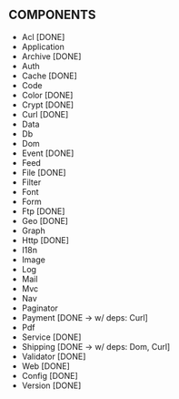 COMPONENTS
----------
 - Acl [DONE]
 - Application
 - Archive [DONE]
 - Auth
 - Cache [DONE]
 - Code
 - Color [DONE]
 - Crypt [DONE]
 - Curl [DONE]
 - Data
 - Db
 - Dom
 - Event [DONE]
 - Feed
 - File [DONE]
 - Filter
 - Font
 - Form
 - Ftp [DONE]
 - Geo [DONE]
 - Graph
 - Http [DONE]
 - I18n
 - Image
 - Log
 - Mail
 - Mvc
 - Nav
 - Paginator
 - Payment [DONE -> w/ deps: Curl]
 - Pdf
 - Service [DONE]
 - Shipping [DONE -> w/ deps: Dom, Curl]
 - Validator [DONE]
 - Web [DONE]
 - Config [DONE]
 - Version [DONE]
